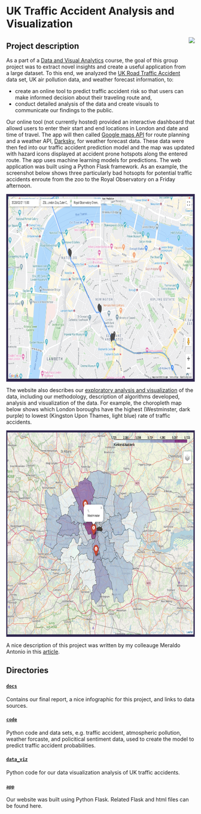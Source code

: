 # UK Traffic Accident Analysis and Visualization
<img align="right" height="200" src="https://www.shareicon.net/data/128x128/2015/12/27/693941_transport_512x512.png">

## Project description
As a part of a [Data and Visual Analytics](https://poloclub.github.io/cse6242-2019fall-online/) course, the goal of this group project was to extract novel insights and create a useful application from a large dataset. To this end, we analyzed the [UK Road Traffic Accident](https://www.kaggle.com/daveianhickey/2000-16-traffic-flow-england-scotland-wales/version/8) data set, UK air pollution data, and weather forecast information, to:
  * create an online tool to predict traffic accident risk so that users can make informed decision about their traveling route and,
  * conduct detailed analysis of the data and create visuals to communicate our findings to the public.

Our online tool (not currently hosted) provided an interactive dashboard that allowd users to enter their start and end locations in London and date and time of travel. The app will then called [Google maps API](https://cloud.google.com/maps-platform/) for route planning and a weather API, [Darksky](https://darksky.net/dev), for weather forecast data. These data were then fed into our traffic accident prediction model and the map was updated with hazard icons displayed at accident prone hotspots along the entered route. The app uses machine learning models for predictions. The web application was built using a Python Flask framework. As an example, the screenshot below shows three particularly bad hotsopts for potential traffic accidents enroute from the zoo to the Royal Observatory on a Friday afternoon.

<img align="center" height="500" src="https://github.com/katannyak/UK-Traffic-Accident-Analysis-and-Visualization/blob/master/data_viz/interactive_tool_screenshot.png">

The website also describes our [exploratory analysis and visualization](https://kteo7.pythonanywhere.com/exploration) of the data, including our methodology, description of algorithms developed, analysis and visualization of the data. For example, the choropleth map below shows which London boroughs have the highest (Westminster, dark purple) to lowest (Kingston Upon Thames, light blue) rate of traffic accidents. 

<img align="center" height="550" src="https://github.com/katannyak/UK-Traffic-Accident-Analysis-and-Visualization/blob/master/data_viz/choropleth_screenshot.png">

A nice description of this project was written by my colleauge Meraldo Antonio in this [article](https://towardsdatascience.com/live-prediction-of-traffic-accident-risks-using-machine-learning-and-google-maps-d2eeffb9389e).


## Directories
#### [`docs`](https://github.com/katannyak/UK-Traffic-Accident-Analysis-and-Visualization/tree/master/docs)
Contains our final report, a nice infographic for this project, and links to data sources.

#### [`code`](https://github.com/katannyak/UK-Traffic-Accident-Analysis-and-Visualization/tree/master/model)
Python code and data sets, e.g. traffic accident, atmospheric pollution, weather forcaste, and policitical sentiment data, used to create the model to predict traffic accident probabilities.

#### [`data_viz`](https://github.com/katannyak/UK-Traffic-Accident-Analysis-and-Visualization/tree/master/data_viz)
Python code for our data visualization analysis of UK traffic accidents.

#### [`app`](https://github.com/katannyak/UK-Traffic-Accident-Analysis-and-Visualization/tree/master/app)
Our website was built using Python Flask. Related Flask and html files can be found here.

